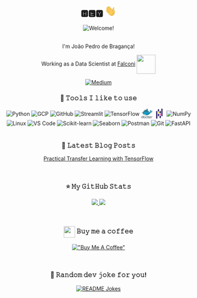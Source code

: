 <div align="center">
<h2> 🅷🅴🆈 <img src="https://github.com/ABSphreak/ABSphreak/blob/master/gifs/Hi.gif" width="30px"></h2>
</div>

<div align="center" width="50">

<img src="https://github.com/JPedroBraganca/JPedroBraganca/blob/main/gifs/github_jp.gif" alt="Welcome!" width="480"/>

</div>
<br />

<div align="center">

I'm João Pedro de Bragança!

Working as a Data Scientist at [Falconi](https://www.falconi.com/) <img align="center" height="50" width="50" src="https://avatars.githubusercontent.com/u/43240208?s=200&v=4">

[![Medium](https://img.shields.io/badge/medium-black?&style=flat-square&logo=medium&logoColor=white)](https://medium.com/@joaopedrodebraganca)
  
</div>

<div align="center">

### 🔧 𝚃𝚘𝚘𝚕𝚜 𝙸 𝚕𝚒𝚔𝚎 𝚝𝚘 𝚞𝚜𝚎

<img align="center" alt="Python" height="30" width="30" src="https://static.cdnlogo.com/logos/p/3/python.svg" />
<img align="center" alt="GCP" height="30" width="30" src="https://static.cdnlogo.com/logos/g/75/google-cloud.svg" />
<img align="center" alt="GitHub" height="30" width="30" src="https://cdn.jsdelivr.net/npm/simple-icons@v5/icons/github.svg" />
<img align="center" alt="Streamlit" height="30" width="30" src="https://avatars.githubusercontent.com/u/45109972?s=200&v=4" />
<img align="center" alt="TensorFlow" height="30" width="30"src="https://static.cdnlogo.com/logos/t/82/tensorflow.svg" />
<img align="center" alt="Docker" height="30" width="30" src="https://raw.githubusercontent.com/devicons/devicon/master/icons/docker/docker-original-wordmark.svg" />
<img align="center" alt="Pandas" height="30" width="30" src="https://raw.githubusercontent.com/devicons/devicon/2ae2a900d2f041da66e950e4d48052658d850630/icons/pandas/pandas-original.svg" />
<img align="center" alt="NumPy" height="30" width="30" src="https://cdn.worldvectorlogo.com/logos/numpy-1.svg" />
<img align="center" alt="Linux" height="30" width="30" src="https://static.cdnlogo.com/logos/l/21/linux-tux.svg" />
<img align="center" alt="VS Code" height="30" width="30" src="https://cdn.worldvectorlogo.com/logos/visual-studio-code-1.svg" />
<img align="center" alt="Scikit-learn" height="30" width="30" src="https://upload.wikimedia.org/wikipedia/commons/0/05/Scikit_learn_logo_small.svg" />
<img align="center" alt="Seaborn" height="30" width="30" src="https://seaborn.pydata.org/_images/logo-mark-lightbg.svg" />
<img align="center" alt="Postman" height="30" width="30" src="https://www.vectorlogo.zone/logos/getpostman/getpostman-icon.svg" />
<img align="center" alt="Git" height="30" width="30" src="https://www.vectorlogo.zone/logos/git-scm/git-scm-icon.svg" />
<img align="center" alt="FastAPI" height="30" width="30" src="https://cdn.worldvectorlogo.com/logos/fastapi.svg" />

<br />
</div>
<br />

<div align="center">

### 📕 𝙻𝚊𝚝𝚎𝚜𝚝 𝙱𝚕𝚘𝚐 𝙿𝚘𝚜𝚝𝚜

  
   [Practical Transfer Learning with TensorFlow](https://medium.com/@joaopedrodebraganca/practical-transfer-learning-with-tensorflow-1f16bb9ac379)



</div>
<br />

<div align="center">

### ⭐ 𝙼𝚢 𝙶𝚒𝚝𝙷𝚞𝚋 𝚂𝚝𝚊𝚝𝚜

<p align="center">
<a href="https://github.com/JPedroBraganca">
  <img height="160em" src="https://github-readme-stats-eight-theta.vercel.app/api?username=JPedroBraganca&show_icon  s=true&theme=algolia&include_all_commits=true&count_private=true"/>
  <img height="160em" src="https://github-readme-stats-eight-theta.vercel.app/api/top-langs/?username=JPedroBraganca&layout=compact&langs_count=8&theme=algolia"/>
</a>
</p>

</div>
<br />

<div align="center">

### <img align="center" height="30" width="30" src="https://cdn.jsdelivr.net/npm/simple-icons@v5/icons/buymeacoffee.svg" /> 𝙱𝚞𝚢 𝚖𝚎 𝚊 𝚌𝚘𝚏𝚏𝚎𝚎

[!["Buy Me A Coffee"](https://www.buymeacoffee.com/assets/img/custom_images/orange_img.png)](https://www.buymeacoffee.com/JPedroBraganca)
  
<br />
  
### 🤣 𝚁𝚊𝚗𝚍𝚘𝚖 𝚍𝚎𝚟 𝚓𝚘𝚔𝚎 𝚏𝚘𝚛 𝚢𝚘𝚞!
<a href="https://readme-jokes.vercel.app"><img align="center" src="https://readme-jokes.vercel.app/api?bgColor=%23073b4c&textColor=%2306d6a0&aColor=%2306d6a0&borderColor=%2306d6a0" alt="README Jokes"></a>

</div>
